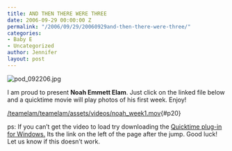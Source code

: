 ```yaml
---
title: AND THEN THERE WERE THREE
date: 2006-09-29 00:00:00 Z
permalink: "/2006/09/29/20060929and-then-there-were-three/"
categories:
- Baby E
- Uncategorized
author: Jennifer
layout: post
---
```


<img id="image33" alt="pod_092206.jpg" src="/teamelam/assets/images/AND-THEN-THERE-WERE-THREE/1160752245000-missing.jpg" />

I am proud to present **Noah Emmett Elam**. Just click on the linked file below and a quicktime movie will play photos of his first week. Enjoy!

[/teamelam/teamelam/assets/videos/noah_week1.mov](/teamelam/teamelam/assets/videos/noah_week1.mov){#p20}

ps: If you can&#8217;t get the video to load try downloading the [Quicktime plug-in for Windows.](http://www.apple.com/quicktime/download/win.html) Its the link on the left of the page after the jump. Good luck! Let us know if this doesn&#8217;t work.
